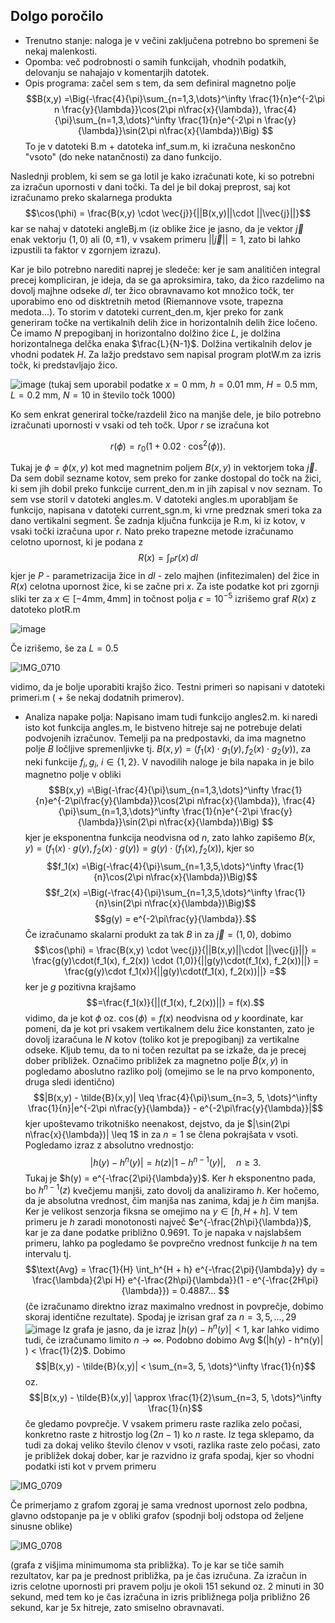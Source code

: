 ## Dolgo poročilo

- Trenutno stanje: naloga je v večini zaključena potrebno bo spremeni še nekaj malenkosti.
- Opomba: več podrobnosti o samih funkcijah, vhodnih podatkih, delovanju se nahajajo v komentarjih datotek. 
- Opis programa: začel sem s tem, da sem definiral magnetno polje
  $$B(x,y) =\Big(-\frac{4}{\pi}\sum_{n=1,3,\dots}^\infty \frac{1}{n}e^{-2\pi n \frac{y}{\lambda}}\cos(2\pi n\frac{x}{\lambda}), \frac{4}{\pi}\sum_{n=1,3,\dots}^\infty \frac{1}{n}e^{-2\pi n \frac{y}{\lambda}}\sin(2\pi n\frac{x}{\lambda})\Big) $$
  To je v datoteki B.m + datoteka inf_sum.m, ki izračuna neskončno "vsoto" (do neke natančnosti) za dano funkcijo.
  
Naslednji problem, ki sem se ga lotil je kako izračunati kote, ki so potrebni za izračun upornosti v dani točki. Ta del je bil dokaj preprost, saj kot izračunamo preko skalarnega produkta $$\cos(\phi) = \frac{B(x,y) \cdot \vec{j}}{||B(x,y)||\cdot ||\vec{j}||}$$ kar se nahaj v datoteki angleBj.m (iz oblike žice je jasno, da je vektor $\vec{j}$ enak vektorju $(1,0)$ ali $(0, \pm1)$, v vsakem primeru $||\vec{j}|| = 1$, zato bi lahko izpustili ta faktor v zgornjem izrazu). 

Kar je bilo potrebno narediti naprej je sledeče: ker je sam analitičen integral precej kompliciran, je ideja, da se ga aproksimira, tako, da žico razdelimo na dovolj majhne odseke $dl$, ter žico obravnavamo kot množico točk, ter uporabimo eno od disktretnih metod (Riemannove vsote, trapezna medota...). To storim v datoteki current_den.m, kjer preko for zank generiram točke na vertikalnih delih žice in horizontalnih delih žice ločeno. Če imamo $N$ prepogibanj in horizontalno dolžino žice $L$, je dolžina horizontalnega delčka enaka $\frac{L}{N-1}$. Dolžina vertikalnih delov je vhodni podatek $H$. Za lažjo predstavo sem napisal program plotW.m za izris točk, ki predstavljajo žico.

![image](https://github.com/UrosKosmac123/Simulacija-tipala-v-magnetnem-polju/assets/64798766/bc818e71-a579-4a0f-9a00-dd5dff1eb6be)
(tukaj sem uporabil podatke $x=0$ mm, $h = 0.01$ mm, $H = 0.5$ mm, $L = 0.2$ mm, $N = 10$ in število točk $1000$)

Ko sem enkrat generiral točke/razdelil žico na manjše dele, je bilo potrebno izračunati upornosti v vsaki od teh točk. Upor $r$ se izračuna kot 

$$r(\phi) = r_0(1 + 0.02\cdot \cos^2(\phi)).$$
  
Tukaj je $\phi = \phi(x,y)$ kot med magnetnim poljem $B(x,y)$ in vektorjem toka $\vec{j}$. Da sem dobil sezname kotov, sem preko for zanke dostopal do točk na žici, ki sem jih dobil preko funkcije current_den.m in jih zapisal v nov seznam. To sem vse storil v datoteki angles.m. V datoteki angles.m uporabljam še funkcijo, napisana v datoteki current_sgn.m, ki vrne predznak smeri toka za dano vertikalni segment. Še zadnja ključna funkcija je R.m, ki iz kotov, v vsaki točki izračuna upor $r$. Nato preko trapezne metode izračunamo celotno upornost, ki je podana z
$$R(x) = \int_P r(x) \,dl$$
kjer je $P$ - parametrizacija žice in $dl$ - zelo majhen (infitezimalen) del žice in $R(x)$ celotna upornost žice, ki se začne pri $x$. Za iste podatke kot pri zgornji sliki ter za $x \in [-4\text{mm}, 4\text{mm}]$ in točnost polja $\epsilon = 10^{-5}$ izrišemo graf $R(x)$ z datoteko plotR.m

![image](https://github.com/UrosKosmac123/Simulacija-tipala-v-magnetnem-polju/assets/64798766/a69cf494-1435-46eb-b9b6-94df9c15cb5b)


Če izrišemo, še za $L = 0.5$

![IMG_0710](https://github.com/UrosKosmac123/Simulacija-tipala-v-magnetnem-polju/assets/64798766/f3701f21-0720-42cf-8299-1fed528dc060)

vidimo, da je bolje uporabiti krajšo žico. Testni primeri so napisani v datoteki primeri.m ( + še nekaj dodatnih primerov).



- Analiza napake polja: Napisano imam tudi funkcijo angles2.m. ki naredi isto kot funkcija angles.m, le bistveno hitreje saj ne potrebuje delati podvojenih izračunov. Temelji pa na predpostavki, da ima magnetno polje $B$ ločljive spremenljivke tj. $B(x,y) = (f_1(x)\cdot g_1(y), f_2(x)\cdot g_2(y))$, za neki funkcije $f_i, g_i$, $i \in \{1, 2\}$. V navodilih naloge je bila napaka in je bilo magnetno polje v obliki
$$B(x,y) =\Big(-\frac{4}{\pi}\sum_{n=1,3,\dots}^\infty \frac{1}{n}e^{-2\pi\frac{y}{\lambda}}\cos(2\pi n\frac{x}{\lambda}), \frac{4}{\pi}\sum_{n=1,3,\dots}^\infty \frac{1}{n}e^{-2\pi \frac{y}{\lambda}}\sin(2\pi n\frac{x}{\lambda})\Big) $$
kjer je eksponentna funkcija neodvisna od $n$, zato lahko zapišemo $B(x,y) = (f_1(x)\cdot g(y), f_2(x)\cdot g(y)) =  g(y)\cdot(f_1(x), f_2(x))$, kjer so 
$$f_1(x) =\Big(-\frac{4}{\pi}\sum_{n=1,3,5,\dots}^\infty \frac{1}{n}\cos(2\pi n\frac{x}{\lambda})\Big)$$
$$f_2(x) =\Big(-\frac{4}{\pi}\sum_{n=1,3,5,\dots}^\infty \frac{1}{n}\sin(2\pi n\frac{x}{\lambda})\Big)$$
$$g(y) = e^{-2\pi\frac{y}{\lambda}}.$$
Če izračunamo skalarni produkt za tak $B$ in za $\vec{j} = (1,0)$, dobimo
$$\cos(\phi) = \frac{B(x,y) \cdot \vec{j}}{||B(x,y)||\cdot ||\vec{j}||} = \frac{g(y)\cdot(f_1(x), f_2(x)) \cdot (1,0)}{||g(y)\cdot(f_1(x), f_2(x))||} = \frac{g(y)\cdot f_1(x)}{||g(y)\cdot(f_1(x), f_2(x))||} =$$
ker je $g$ pozitivna krajšamo
$$=\frac{f_1(x)}{||(f_1(x), f_2(x))||} = f(x).$$
vidimo, da je kot $\phi$ oz. $\cos(\phi) = f(x)$ neodvisna od $y$ koordinate, kar pomeni, da je kot pri vsakem vertikalnem delu žice konstanten, zato je dovolj izaračuna le $N$ kotov (toliko kot je prepogibanj) za vertikalne odseke. Kljub temu, da to ni točen rezultat pa se izkaže, da je precej dober približek. Označimo približek za magnetno polje $\tilde{B}(x,y)$ in pogledamo aboslutno razliko polj (omejimo se le na prvo komponento, druga sledi identično)
$$|B(x,y) - \tilde{B}(x,y)| \leq \frac{4}{\pi}\sum_{n=3, 5, \dots}^\infty \frac{1}{n}|e^{-2\pi n\frac{y}{\lambda}} - e^{-2\pi\frac{y}{\lambda}}|$$
kjer upoštevamo trikotniško neenakost, dejstvo, da je  $|\sin(2\pi n\frac{x}{\lambda})| \leq 1$ in za $n = 1$ se člena pokrajšata v vsoti. Pogledamo izraz z absolutno vrednostjo:
$$|h(y) - h^n(y)| = h(z) |1 - h^{n-1}(y)|, \quad n \geq 3.$$
Tukaj je $h(y) = e^{-\frac{2\pi}{\lambda}y}$. Ker $h$ eksponentno pada, bo $h^{n-1}(z)$ kvečjemu manjši, zato dovolj da analiziramo $h$. Ker hočemo, da je absolutna vrednost, čim manjša nas zanima, kdaj je $h$ čim manjša. Ker je velikost senzorja fiksna se omejimo na $y \in [h, H + h]$. V tem primeru je $h$ zaradi monotonosti največ $e^{-\frac{2h\pi}{\lambda}}$, kar je za dane podatke približno $0.9691$. To je napaka v najslabšem primeru, lahko pa pogledamo še povprečno vrednost funkcije $h$ na tem intervalu tj. $$\text{Avg} = \frac{1}{H} \int_h^{H + h} e^{-\frac{2\pi}{\lambda}y} dy = \frac{\lambda}{2\pi H} e^{-\frac{2h\pi}{\lambda}}(1 - e^{-\frac{2H\pi}{\lambda}}) = 0.4887... $$ (če izračunamo direktno izraz maximalno vrednost in povprečje, dobimo skoraj identične rezultate). Spodaj je izrisan graf za $n = 3, 5, \dots, 29$
![image](https://github.com/UrosKosmac123/Simulacija-tipala-v-magnetnem-polju/assets/64798766/9b54a36b-9330-40c2-b94d-2a7b46616b9b)
Iz grafa je jasno, da je izraz $|h(y) - h^n(y)| < 1$, kar lahko vidimo tudi, če izračunamo limito $n\rightarrow \infty$. Podobno dobimo Avg $(|h(y) - h^n(y)| ) < \frac{1}{2}$. Dobimo $$|B(x,y) - \tilde{B}(x,y)| < \sum_{n=3, 5, \dots}^\infty \frac{1}{n}$$ oz.
$$|B(x,y) - \tilde{B}(x,y)| \approx \frac{1}{2}\sum_{n=3, 5, \dots}^\infty \frac{1}{n}$$ če gledamo povprečje. V vsakem primeru raste razlika zelo počasi, konkretno  raste z hitrostjo $\log(2n-1)$ ko $n$ raste. Iz tega sklepamo, da tudi za dokaj veliko število ćlenov v vsoti, razlika raste zelo počasi, zato je približek dokaj dober, kar je razvidno iz grafa spodaj, kjer so vhodni podatki isti kot v prvem primeru

![IMG_0709](https://github.com/UrosKosmac123/Simulacija-tipala-v-magnetnem-polju/assets/64798766/c49e07d9-8d78-409c-b4bb-1fed27fc3c76)


Če primerjamo z grafom zgoraj je sama vrednost upornost zelo podbna, glavno odstopanje pa je v obliki grafov (spodnji bolj odstopa od željene sinusne oblike)

![IMG_0708](https://github.com/UrosKosmac123/Simulacija-tipala-v-magnetnem-polju/assets/64798766/960fddf0-5777-4cbf-a6e3-9b9d07f59aa6)

(grafa z višjima minimumoma sta približka). To je kar se tiče samih rezultatov, kar pa je prednost približka, pa je čas izručuna. Za izračun in izris celotne upornosti pri pravem polju je okoli $151$ sekund oz. $2$ minuti in $30$ sekund, med tem ko je čas izračuna in izris približnega polja približno $26$ sekund, kar je $5$x hitreje, zato smiselno obravnavati. 
